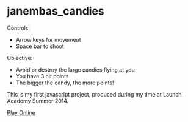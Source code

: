 janembas_candies
================

Controls:
  - Arrow keys for movement
  - Space bar to shoot

Objective:
  - Avoid or destroy the large candies flying at you
  - You have 3 hit points
  - The bigger the candy, the more points!

This is my first javascript project, produced during my time at Launch Academy Summer 2014.

[Play Online](http://janembas-candies.herokuapp.com)
